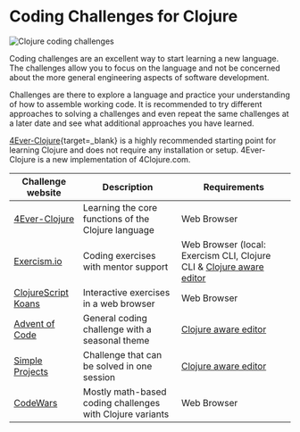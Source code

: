 # Coding Challenges for Clojure

![Clojure coding challenges](https://raw.githubusercontent.com/practicalli/graphic-design/live/code-challenges/clojure-code-challenges.png)

Coding challenges are an excellent way to start learning a new language.  The challenges allow you to focus on the language and not be concerned about the more general engineering aspects of software development.

Challenges are there to explore a language and practice your understanding of how to assemble working code.  It is recommended to try different approaches to solving a challenges and even repeat the same challenges at a later date and see what additional approaches you have learned.

[4Ever-Clojure](https://4clojure.oxal.org/){target=_blank} is a highly recommended starting point for learning Clojure and does not require any installation or setup.  4Ever-Clojure is a new implementation of 4Clojure.com.


| Challenge website                                     | Description                                               | Requirements                                                                                      |
|-------------------------------------------------------|-----------------------------------------------------------|---------------------------------------------------------------------------------------------------|
| [4Ever-Clojure](4clojure/)                            | Learning the core functions of the Clojure language       | Web Browser                                                                                       |
| [Exercism.io](exercism/)                              | Coding exercises with mentor support                      | Web Browser (local: Exercism CLI, Clojure CLI & [Clojure aware editor](/clojure/clojure-editors/) |
| [ClojureScript Koans](http://clojurescriptkoans.com/) | Interactive exercises in a web browser                    | Web Browser                                                                                       |
| [Advent of Code](advent-of-code.md)                   | General coding challenge with a seasonal theme            | [Clojure aware editor](/clojure/clojure-editors/)                                                 |
| [Simple Projects](/clojure/simple-projects/)          | Challenge that can be solved in one session               | [Clojure aware editor](/clojure/clojure-editors/)                                                 |
| [CodeWars](https://www.codewars.com/)                 | Mostly math-based coding challenges with Clojure variants | Web Browser                                                                                       |
